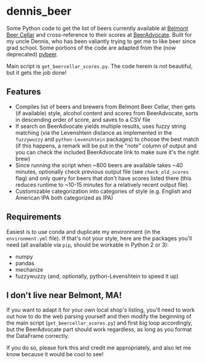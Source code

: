 # dennis_beer

Some Python code to get the list of beers currently available at [Belmont Beer Cellar](https://belmont.craftbeercellar.com) and cross-reference to their scores at [BeerAdvocate](https://www.beeradvocate.com). Built for my uncle Dennis, who has been valiantly trying to get me to like beer since grad school. Some portions of the code are adapted from the (now deprecated) [pybeer](https://github.com/jfach/beer-for-python).

Main script is `get_beercellar_scores.py`. The code herein is not beautiful, but it gets the job done!

## Features
* Compiles list of beers and brewers from Belmont Beer Cellar, then gets (if available) style, alcohol content and  scores from BeerAdvocate, sorts in descending order of score, and saves to a CSV file
* If search on BeerAdvocate yields multiple results, uses fuzzy string matching (via the Levenshtein distance as implemented in the `fuzzywuzzy` and `python-Levenshtein` packages) to choose the best match (if this happens, a remark will be put in the "note" column of output and you can check the included BeerAdvocate link to make sure it's the right brew)
* Since running the script when ~800 beers are available takes ~40 minutes, optionally check previous output file (see `check_old_scores` flag) and only query for beers that don't have scores listed there (this reduces runtime to ~10-15 minutes for a relatively recent output file).
* Customizable categorization into categories of style (e.g. English and American IPA both categorized as IPA)

## Requirements
Easiest is to use conda and duplicate my environment (in the `environment.yml` file). If that's not your style, here are the packages you'll need (all available via `pip`, should be workable in Python 2 or 3):
* numpy
* pandas
* mechanize
* fuzzywuzzy (and, optionally, python-Levenshtein to speed it up)

## I don't live near Belmont, MA!
If you want to adapt it for your own local shop's listing, you'll need to work out how to do the web parsing yourself and then modify the beginning of the main script (`get_beercellar_scores.py`) and first big loop accordingly, but the BeerAdvocate part should work regardless, as long as you format the DataFrame correctly.

If you do so, please fork this and credit me appropriately, and also let me know because it would be cool to see!
